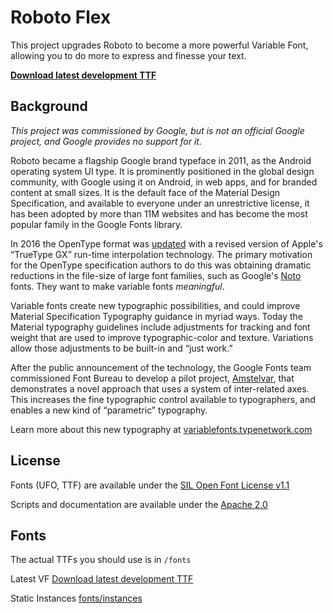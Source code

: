# Roboto Flex

This project upgrades Roboto to become a more powerful Variable Font, allowing you to do more to express and finesse your text.

**[Download latest development TTF](https://github.com/TypeNetwork/Roboto-Flex/blob/main/fonts/RobotoFlex%5BGRAD%2CXOPQ%2CXTRA%2CYOPQ%2CYTAS%2CYTDE%2CYTFI%2CYTLC%2CYTUC%2Copsz%2Cslnt%2Cwdth%2Cwght%5D.ttf)**

## Background

_This project was commissioned by Google, but is not an official Google project, and Google provides no support for it._

Roboto became a flagship Google brand typeface in 2011, as the Android operating system UI type.
It is prominently positioned in the global design community, with Google using it on Android, in web apps, and for branded content at small sizes.
It is the default face of the Material Design Specification, and available to everyone under an unrestrictive license, it has been adopted by more than 11M websites and has become the most popular family in the Google Fonts library.

In 2016 the OpenType format was [updated](https://medium.com/@tiro/https-medium-com-tiro-introducing-opentype-variable-fonts-12ba6cd2369) with a revised version of Apple's “TrueType GX” run-time interpolation technology.
The primary motivation for the OpenType specification authors to do this was obtaining dramatic reductions in the file-size of large font families, such as Google's [Noto](https://github.com/googlefonts/noto-fonts/tree/main/unhinted/variable-ttf) fonts. 
They want to make variable fonts *meaningful*.

Variable fonts create new typographic possibilities, and could improve Material Specification Typography guidance in myriad ways.
Today the Material typography guidelines include adjustments for tracking and font weight that are used to improve typographic-color and texture.
Variations allow those adjustments to be built-in and “just work.” 

After the public announcement of the technology, the Google Fonts team commissioned Font Bureau to develop a pilot project, [Amstelvar](https://github.com/TypeNetwork/Amstelvar), that demonstrates a novel approach that uses a system of inter-related axes. 
This increases the fine typographic control available to typographers, and enables a new kind of “parametric” typography.

Learn more about this new typography at [variablefonts.typenetwork.com](https://variablefonts.typenetwork.com)

## License

Fonts (UFO, TTF) are available under the [SIL Open Font License v1.1](OFL.txt)

Scripts and documentation are available under the [Apache 2.0](/scripts/LICENSE.txt)

## Fonts

The actual TTFs you should use is in `/fonts`

Latest VF [Download latest development TTF](https://github.com/TypeNetwork/Roboto-Flex/blob/main/fonts/RobotoFlex%5BGRAD%2CXOPQ%2CXTRA%2CYOPQ%2CYTAS%2CYTDE%2CYTFI%2CYTLC%2CYTUC%2Copsz%2Cslnt%2Cwdth%2Cwght%5D.ttf)

Static Instances [fonts/instances](https://github.com/TypeNetwork/Roboto-Flex/blob/static-instances/fonts/instances)